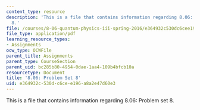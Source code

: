 ```yaml
---
content_type: resource
description: 'This is a file that contains information regarding 8.06: Problem set
  8.'
file: /courses/8-06-quantum-physics-iii-spring-2016/e364932c530dc6cee196a8a2e47d60e3_MIT8_06S16_ps8.pdf
file_type: application/pdf
learning_resource_types:
- Assignments
ocw_type: OCWFile
parent_title: Assignments
parent_type: CourseSection
parent_uid: bc285b80-4954-0dae-1aa4-109b4bfcb10a
resourcetype: Document
title: '8.06: Problem Set 8'
uid: e364932c-530d-c6ce-e196-a8a2e47d60e3
---
```

This is a file that contains information regarding 8.06: Problem set 8.

